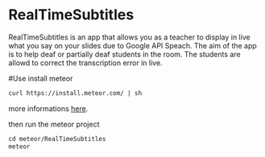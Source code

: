 # RealTimeSubtitles
RealTimeSubtitles is an app that allows you as a teacher to display in live what you say on your slides due to Google API Speach. The aim of the app is to help deaf or partially deaf students in the room. The students are allowd to correct the transcription error in live.

#Use
install meteor
```markdown
curl https://install.meteor.com/ | sh
```
more informations [here](https://www.meteor.com/install).

then run the meteor project
```markdown
cd meteor/RealTimeSubtitles
meteor
```
